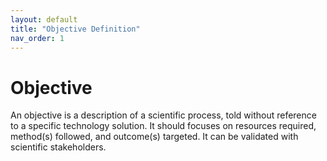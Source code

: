 ```yaml
---
layout: default
title: "Objective Definition"
nav_order: 1
---
```



# Objective

An objective is a description of a scientific process, told without reference to a specific technology solution.
It should focuses on resources required, method(s) followed, and outcome(s) targeted. It can be validated with scientific stakeholders.
